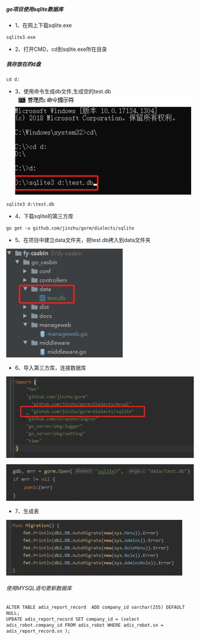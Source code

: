 ##### go项目使用sqlite数据库
* 1、在网上下载sqlite.exe
```text
sqlite3.exe
```
* 2、打开CMD，cd到sqlite.exe所在目录
##### 我存放在的d盘
```text
cd d:
```
* 3、使用命令生成db文件,生成空的test.db
![3](./img/3.jpg)
```text
sqlite3 d:\test.db
```
* 4、下载sqlite的第三方库
```text
go get -u github.com/jinzhu/gorm/dialects/sqlite
```
* 5、在项目中建立data文件夹，把test.db拷入到data文件夹

![5](./img/5.jpg)
* 6、导入第三方库，连接数据库

![6_1](./img/6_1.jpg)

![6_2](./img/6_2.jpg)

* 7、生成表

![1](./img/7.jpg)



###### 使用MYSQL语句更新数据库
```text
ALTER TABLE adis_report_record  ADD company_id varchar(255) DEFAULT NULL;
UPDATE adis_report_record SET company_id = (select adis_robot.company_id FROM adis_robot WHERE adis_robot.sn = adis_report_record.sn );
```



